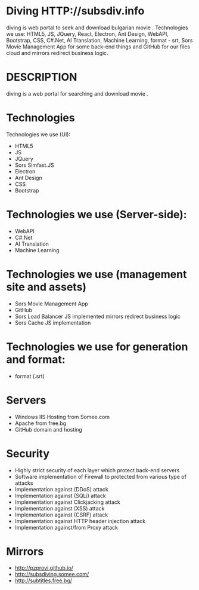 #   Diving HTTP://subsdiv.info
  diving is web portal to seek and download bulgarian movie  . Technologies we use: HTML5, JS, JQuery, React, Electron, Ant Design, WebAPI, Bootstrap, CSS, C#.Net, AI Translation, Machine Learning,   format - srt, Sors Movie Management App for some back-end things and GitHub for our files cloud and mirrors redirect business logic.
# DESCRIPTION
  diving is a web portal for searching and download movie  .

# Technologies
Technologies we use (UI): 
 - HTML5
 - JS
 - JQuery
 - Sors Simfast.JS 
 - Electron
 - Ant Design
 - CSS
 - Bootstrap
      
 # Technologies we use (Server-side): 
 - WebAPI
 - C#.Net
 - AI Translation
 - Machine Learning
  
 # Technologies we use (management site and assets) 
 - Sors Movie Management App 
 - GitHub 
 - Sors Load Balancer JS implemented mirrors redirect business logic
 - Sors Cache JS implementation
   
 # Technologies we use for   generation and format:
 -   format (.srt)
  
 # Servers
 - Windows IIS Hosting from Somee.com
 - Apache from free.bg
 - GitHub domain and hosting
 
 # Security
 - Highly strict security of each layer which protect back-end servers
 - Software implementation of Firewall to protected from various type of attacks
 - Implementation against (DDoS) attack
 - Implementation against (SQLi) attack
 - Implementation against Clickjacking attack
 - Implementation against (XSS) attack
 - Implementation against (CSRF) attack
 - Implementation against HTTP header injection attack
 - Implementation against/from Proxy attack
 
 # Mirrors
  - http://pzprovi.github.io/
  - http://subsdiving.somee.com/
  - http://subtitles.free.bg/
  
